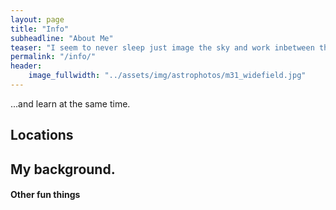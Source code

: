 ```yaml
---
layout: page
title: "Info"
subheadline: "About Me"
teaser: "I seem to never sleep just image the sky and work inbetween there is a little piece of life"
permalink: "/info/"
header:
    image_fullwidth: "../assets/img/astrophotos/m31_widefield.jpg"
---
```

...and learn at the same time.

## Locations

## My background.

#### Other fun things
